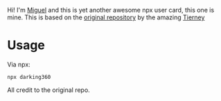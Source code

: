 Hi! I'm [Miguel](https://twitter.com/darking360) and this is yet another awesome npx user card, this one is mine. This is based on the [original repository](https://github.com/bnb/bitandbang) by the amazing [Tierney](https://twitter.com/bitandbang)

# Usage
Via npx:
```
npx darking360
```

All credit to the original repo.